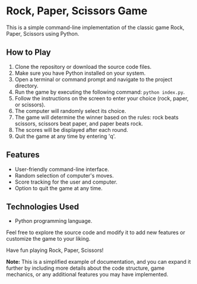 # Rock, Paper, Scissors Game

This is a simple command-line implementation of the classic game Rock, Paper, Scissors using Python.

## How to Play

1. Clone the repository or download the source code files.
2. Make sure you have Python installed on your system.
3. Open a terminal or command prompt and navigate to the project directory.
4. Run the game by executing the following command: `python index.py`.
5. Follow the instructions on the screen to enter your choice (rock, paper, or scissors).
6. The computer will randomly select its choice.
7. The game will determine the winner based on the rules: rock beats scissors, scissors beat paper, and paper beats rock.
8. The scores will be displayed after each round.
9. Quit the game at any time by entering 'q'.

## Features

- User-friendly command-line interface.
- Random selection of computer's moves.
- Score tracking for the user and computer.
- Option to quit the game at any time.

## Technologies Used

- Python programming language.

Feel free to explore the source code and modify it to add new features or customize the game to your liking.

Have fun playing Rock, Paper, Scissors!

**Note:** This is a simplified example of documentation, and you can expand it further by including more details about the code structure, game mechanics, or any additional features you may have implemented.
